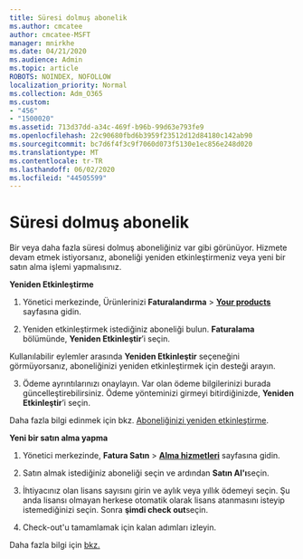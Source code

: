 ```yaml
---
title: Süresi dolmuş abonelik
ms.author: cmcatee
author: cmcatee-MSFT
manager: mnirkhe
ms.date: 04/21/2020
ms.audience: Admin
ms.topic: article
ROBOTS: NOINDEX, NOFOLLOW
localization_priority: Normal
ms.collection: Adm_O365
ms.custom:
- "456"
- "1500020"
ms.assetid: 713d37dd-a34c-469f-b96b-99d63e793fe9
ms.openlocfilehash: 22c90680fbd6b3959f23512d12d84180c142ab90
ms.sourcegitcommit: bc7d6f4f3c9f7060d073f5130e1ec856e248d020
ms.translationtype: MT
ms.contentlocale: tr-TR
ms.lasthandoff: 06/02/2020
ms.locfileid: "44505599"
---
```

# <a name="expired-subscription"></a>Süresi dolmuş abonelik

Bir veya daha fazla süresi dolmuş aboneliğiniz var gibi görünüyor. Hizmete devam etmek istiyorsanız, aboneliği yeniden etkinleştirmeniz veya yeni bir satın alma işlemi yapmalısınız.
  
**Yeniden Etkinleştirme**
  
1. Yönetici merkezinde, Ürünlerinizi **Faturalandırma** \> **[Your products](https://go.microsoft.com/fwlink/p/?linkid=842054)** sayfasına gidin.

2. Yeniden etkinleştirmek istediğiniz aboneliği bulun. **Faturalama** bölümünde, **Yeniden Etkinleştir**’i seçin.

Kullanılabilir eylemler arasında **Yeniden Etkinleştir** seçeneğini görmüyorsanız, aboneliğinizi yeniden etkinleştirmek için desteği arayın.

3. Ödeme ayrıntılarınızı onaylayın. Var olan ödeme bilgilerinizi burada güncelleştirebilirsiniz. Ödeme yönteminizi girmeyi bitirdiğinizde, **Yeniden Etkinleştir**’i seçin.

Daha fazla bilgi edinmek için bkz. [Aboneliğinizi yeniden etkinleştirme](https://docs.microsoft.com/microsoft-365/commerce/subscriptions/reactivate-your-subscription).

**Yeni bir satın alma yapma**
  
1. Yönetici merkezinde, **Fatura Satın** \> **[Alma hizmetleri](https://go.microsoft.com/fwlink/p/?linkid=868433)** sayfasına gidin.

2. Satın almak istediğiniz aboneliği seçin ve ardından **Satın Al'ı**seçin.

3. İhtiyacınız olan lisans sayısını girin ve aylık veya yıllık ödemeyi seçin. Şu anda lisansı olmayan herkese otomatik olarak lisans atanmasını isteyip istemediğinizi seçin. Sonra **şimdi check out**seçin.

4. Check-out'u tamamlamak için kalan adımları izleyin.

Daha fazla bilgi için [bkz.](https://docs.microsoft.com/microsoft-365/commerce/buy-another-subscription)